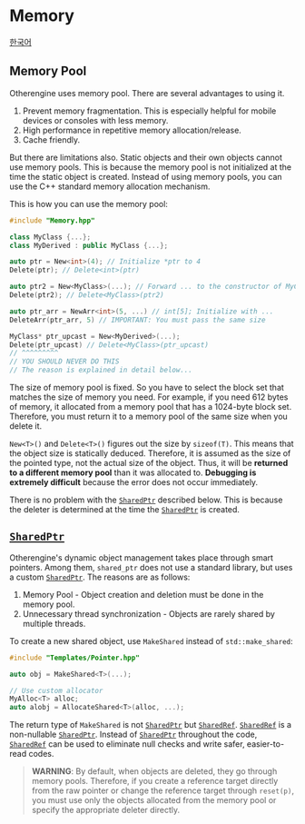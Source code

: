 # Memory

[한국어](../한국어/메모리.md)

## Memory Pool

Otherengine uses memory pool. There are several advantages to using it.

1. Prevent memory fragmentation. This is especially helpful for mobile devices or consoles with less memory.
2. High performance in repetitive memory allocation/release.
3. Cache friendly.

But there are limitations also. Static objects and their own objects cannot use memory pools. This is because the memory pool is not initialized at the time the static object is created. Instead of using memory pools, you can use the C++ standard memory allocation mechanism.

This is how you can use the memory pool:

```cpp
#include "Memory.hpp"

class MyClass {...};
class MyDerived : public MyClass {...};

auto ptr = New<int>(4); // Initialize *ptr to 4
Delete(ptr); // Delete<int>(ptr)

auto ptr2 = New<MyClass>(...); // Forward ... to the constructor of MyClass
Delete(ptr2); // Delete<MyClass>(ptr2)

auto ptr_arr = NewArr<int>(5, ...) // int[5]; Initialize with ...
DeleteArr(ptr_arr, 5) // IMPORTANT: You must pass the same size

MyClass* ptr_upcast = New<MyDerived>(...);
Delete(ptr_upcast) // Delete<MyClass>(ptr_upcast)
// ^^^^^^^^^
// YOU SHOULD NEVER DO THIS
// The reason is explained in detail below...
```

The size of memory pool is fixed. So you have to select the block set that matches the size of memory you need. For example, if you need 612 bytes of memory, it allocated from a memory pool that has a 1024-byte block set. Therefore, you must return it to a memory pool of the same size when you delete it.

`New<T>()` and `Delete<T>()` figures out the size by `sizeof(T)`. This means that the object size is statically deduced. Therefore, it is assumed as the size of the pointed type, not the actual size of the object. Thus, it will be **returned to a different memory pool** than it was allocated to. **Debugging is extremely difficult** because the error does not occur immediately.

There is no problem with the [`SharedPtr`] described below. This is because the deleter is determined at the time the [`SharedPtr`] is created.

## [`SharedPtr`]

Otherengine's dynamic object management takes place through smart pointers. Among them, `shared_ptr` does not use a standard library, but uses a custom [`SharedPtr`]. The reasons are as follows:

1. Memory Pool - Object creation and deletion must be done in the memory pool.
2. Unnecessary thread synchronization - Objects are rarely shared by multiple threads.

To create a new shared object, use `MakeShared` instead of `std::make_shared`:

```cpp
#include "Templates/Pointer.hpp"

auto obj = MakeShared<T>(...);

// Use custom allocator
MyAlloc<T> alloc;
auto alobj = AllocateShared<T>(alloc, ...);
```

The return type of `MakeShared` is not [`SharedPtr`] but [`SharedRef`]. [`SharedRef`] is a non-nullable [`SharedPtr`]. Instead of [`SharedPtr`] throughout the code, [`SharedRef`] can be used to eliminate null checks and write safer, easier-to-read codes.

> **WARNING**: By default, when objects are deleted, they go through memory pools. Therefore, if you create a reference target directly from the raw pointer or change the reference target through `reset(p)`, you must use only the objects allocated from the memory pool or specify the appropriate deleter directly.

[`SharedPtr`]: https://othereum.github.io/Otherengine/classoeng_1_1core_1_1_shared_ptr.html
[`SharedRef`]: https://othereum.github.io/Otherengine/classoeng_1_1core_1_1_shared_ref.html

